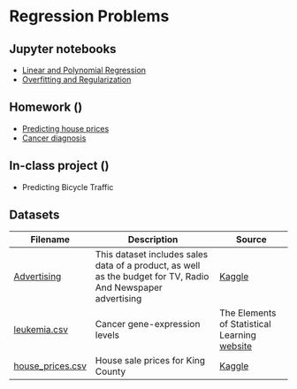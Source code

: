 # Regression Problems

## Jupyter notebooks

- [Linear and Polynomial Regression](https://nbviewer.jupyter.org/github/um-perez-alvaro/Data-Science-Practice/blob/master/Regression/Linear%20Regression.ipynb)
- [Overfitting and Regularization](https://nbviewer.jupyter.org/github/um-perez-alvaro/Data-Science-Practice/blob/master/Regression/Regularization.ipynb)

## Homework ()
- [Predicting house prices](https://nbviewer.jupyter.org/github/um-perez-alvaro/Data-Science-Practice/blob/master/Regression/Homework/Predicting%20House%20Prices.ipynb)
- [Cancer diagnosis](https://nbviewer.jupyter.org/github/um-perez-alvaro/Data-Science-Practice/blob/master/Regression/Homework/Leukemia%20Diagnosis.ipynb)

## In-class project () 
- Predicting Bicycle Traffic

## Datasets

Filename | Description |  Source
--- | --- |  --- 
[Advertising](https://raw.githubusercontent.com/um-perez-alvaro/Data-Science-Practice/master/Data/Advertising.csv)  | This dataset includes sales data of a product, as well as the budget for TV, Radio And Newspaper advertising | [Kaggle](https://www.kaggle.com/thorgodofthunder/tvradionewspaperadvertising)
[leukemia.csv](https://raw.githubusercontent.com/um-perez-alvaro/Data-Science-Practice/master/Data/leukemia.csv) | Cancer gene-expression levels | The Elements of Statistical Learning [website](https://web.stanford.edu/~hastie/ElemStatLearn/) 
[house_prices.csv](https://raw.githubusercontent.com/um-perez-alvaro/Data-Science-Practice/master/Data/kc_house_data.csv) | House sale prices for King County | [Kaggle](https://www.kaggle.com/harlfoxem/housesalesprediction)
